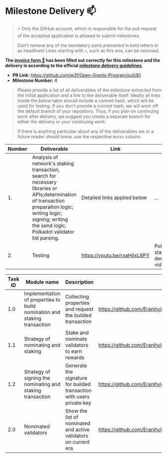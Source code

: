 # Milestone Delivery :mailbox:

> ⚡ Only the GitHub account, which is responsible for the pull request of the accepted application is allowed to submit milestones. 
> 
> Don't remove any of the mandatory parts presented in bold letters or as headlines! Lines starting with `>`, such as this one, can be removed.

**The [invoice form :pencil:](https://docs.google.com/forms/d/e/1FAIpQLSfmNYaoCgrxyhzgoKQ0ynQvnNRoTmgApz9NrMp-hd8mhIiO0A/viewform) has been filled out correctly for this milestone and the delivery is according to the official [milestone delivery guidelines](https://github.com/w3f/General-Grants-Program/blob/master/grants/milestone-deliverables-guidelines.md).**  

* **PR Link:** https://github.com/w3f/Open-Grants-Program/pull/81
* **Milestone Number:** 4

> Please provide a list of all deliverables of the milestone extracted from the initial application and a link to the deliverable itself. Ideally all links inside the below table should include a commit hash, which will be used for testing. If you don't provide a commit hash, we will work off the default branch of your repository. Thus, if you plan on continuing work after delivery, we suggest you create a separate branch for either the delivery or your continuing work. 
> 
> If there is anything particular about any of the deliverables we or a future reader should know, use the respective `Notes` column.

| Number | Deliverable | Link | Notes |
| ------------- | ------------- | ------------- |------------- |
| 1. | Analysis of network's staking transaction, search for necessary libraries or APIs;determination of transaction preparation logic; writing logic; signing; writing the send logic. Polkadot validator list parsing. | Detailed links applied below | ...| 
| 2.  |Testing| https://youtu.be/rxaHiIxL6PY | Polkadot stake nodes demonstration video |


| Task ID | Module name | Description | Link |
| ------ | ----------- | ---- | ----- |
| 1.0 | Implementation of properties to build nomination and staking transaction | Collecting properties and request the builded transaction | https://github.com/Eranity/citadelpolkadot/blob/main/preparestake.js |
| 1.1 | Strategy of nominating and staking| Stake and nominate validators to earn rewards | https://github.com/Eranity/citadelpolkadot/blob/main/polkadot.js#L381 |
| 1.2 | Strategy of signing the nominating and staking transaction | Generate the signature for builded transaction with users private key | https://github.com/Eranity/citadelpolkadot/blob/main/stake.js |
| 2.0 | Nominated validators | Show the list of nominated and active validators on current era | https://github.com/Eranity/citadelpolkadot/tree/main/stakenodes |
